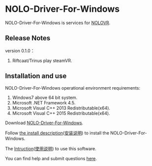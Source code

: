 # NOLO-Driver-For-Windows
NOLO-Driver-For-Windows is services for [NOLOVR](https://www.nolovr.com/).
 
## Release Notes
version 0.1.0：  

1. Riftcaat/Trinus play steamVR.

## Installation and use
NOLO-Driver-For-Windows operational environment requirements:  

1. Windows7 above 64 bit system.
2. Microsoft .NET Framework 4.5.
3. Microsoft Visual C++ 2013 Redistributable(x64).
4. Microsoft Visual C++ 2015 Redistributable(x64).

Download [NOLO-Driver-For-Windows](./NOLOVR).  

Follow [the install description](./Docs/Install-Description.MD)([安装说明](./Docs/Install-Description_cn.MD)) to install the NOLO-Driver-For-Windows.  

The [Intruction](./Docs/Instructions.MD)([使用说明](./Docs/Instructions_cn.MD)) to use this software.

You can find help and submit questions [here](https://github.com/NOLOVR/NOLO-Driver-For-Windows/issues).

